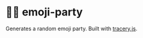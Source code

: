 # 🌱🐰 emoji-party

Generates a random emoji party. Built with [tracery.js](https://github.com/galaxykate/tracery).
